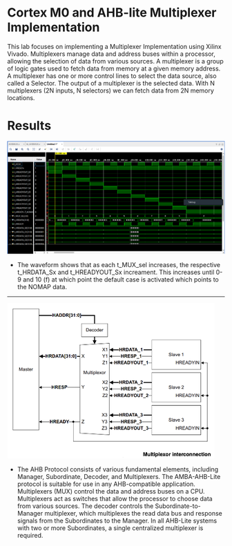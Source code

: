 # Cortex M0 and AHB-lite Multiplexer Implementation

This lab focuses on implementing a Multiplexer Implementation using Xilinx Vivado. Multiplexers manage data and address buses within a processor, allowing the selection of data from various sources. A multiplexer is a group of logic gates used to fetch data from memory at a given memory address. A multiplexer has one or more control lines to select the data source, also called a Selector. The output of a multiplexer is the selected data. With N multiplexers (2N inputs, N selectors) we can fetch data from 2N memory locations.

# Results
![AHB_Lite_Mux_Waveform](Images/AHB_Lite_Mux_Waveform.png)

- The waveform shows that as each t_MUX_sel increases, the respective t_HRDATA_Sx and t_HREADYOUT_Sx increament. This increases until 0-9 and 10 (f) at which point the default case is activated which points to the NOMAP data.

---

<img width="480" alt="Multiplexor_Interconnection" src="Images/Multiplexor_Interconnection.png">

- The AHB Protocol consists of various fundamental elements, including Manager, Subordinate, Decoder, and Multiplexers. The AMBA-AHB-Lite protocol is suitable for use in any AHB-compatible application. Multiplexers (MUX) control the data and address buses on a CPU. Multiplexers act as switches that allow the processor to choose data from various sources. The decoder controls the Subordinate-to-Manager multiplexer, which multiplexes the read data bus and response signals from the Subordinates to the Manager. In all AHB-Lite systems with two or more Subordinates, a single centralized multiplexer is required.
